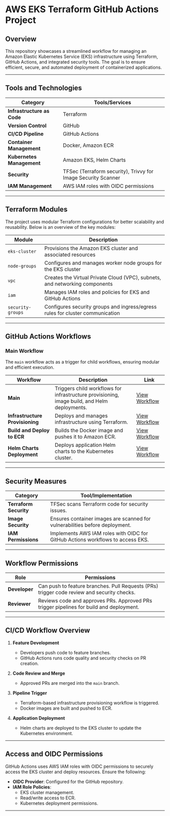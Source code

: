 # AWS EKS Terraform GitHub Actions Project

## Overview
This repository showcases a streamlined workflow for managing an Amazon Elastic Kubernetes Service (EKS) infrastructure using Terraform, GitHub Actions, and integrated security tools. The goal is to ensure efficient, secure, and automated deployment of containerized applications.

---

## Tools and Technologies

| **Category**         | **Tools/Services**                                                             |
|----------------------|---------------------------------------------------------------------------------|
| **Infrastructure as Code** | Terraform                                                                 |
| **Version Control**   | GitHub                                                                       |
| **CI/CD Pipeline**    | GitHub Actions                                                               |
| **Container Management** | Docker, Amazon ECR                                                          |
| **Kubernetes Management** | Amazon EKS, Helm Charts                                                     |
| **Security**          | TFSec (Terraform security), Trivvy for Image Security Scanner                           |
| **IAM Management**    | AWS IAM roles with OIDC permissions                                           |

---

## Terraform Modules

The project uses modular Terraform configurations for better scalability and reusability. Below is an overview of the key modules:

| **Module**                | **Description**                                                                 |
|---------------------------|---------------------------------------------------------------------------------|
| `eks-cluster`             | Provisions the Amazon EKS cluster and associated resources                     |
| `node-groups`             | Configures and manages worker node groups for the EKS cluster                  |
| `vpc`                     | Creates the Virtual Private Cloud (VPC), subnets, and networking components     |
| `iam`                     | Manages IAM roles and policies for EKS and GitHub Actions                      |
| `security-groups`         | Configures security groups and ingress/egress rules for cluster communication  |

---

## GitHub Actions Workflows

### Main Workflow
The `main` workflow acts as a trigger for child workflows, ensuring modular and efficient execution.

| **Workflow**                | **Description**                                                                                     | **Link**                                                                 |
|-----------------------------|-----------------------------------------------------------------------------------------------------|-------------------------------------------------------------------------|
| **Main**                    | Triggers child workflows for infrastructure provisioning, image build, and Helm deployments.        | [View Workflow](https://github.com/madilshahzad/java-web-app-eks-github-actions) |
| **Infrastructure Provisioning** | Deploys and manages infrastructure using Terraform.                                               | [View Workflow](https://github.com/madilshahzad/infrastructure-provisioning) |
| **Build and Deploy to ECR** | Builds the Docker image and pushes it to Amazon ECR.                                               | [View Workflow](https://github.com/madilshahzad/Build-Deploy) |
| **Helm Charts Deployment**  | Deploys application Helm charts to the Kubernetes cluster.                                          | [View Workflow](https://github.com/madilshahzad/helm_charts) |

---

## Security Measures

| **Category**        | **Tool/Implementation**                                                      |
|---------------------|-----------------------------------------------------------------------------|
| **Terraform Security** | TFSec scans Terraform code for security issues.                           |
| **Image Security**  | Ensures container images are scanned for vulnerabilities before deployment. |
| **IAM Permissions** | Implements AWS IAM roles with OIDC for GitHub Actions workflows to access EKS. |

---

## Workflow Permissions

| **Role**           | **Permissions**                                                                                   |
|--------------------|-------------------------------------------------------------------------------------------------|
| **Developer**      | Can push to feature branches. Pull Requests (PRs) trigger code review and security checks.       |
| **Reviewer**       | Reviews code and approves PRs. Approved PRs trigger pipelines for build and deployment.          |

---

## CI/CD Workflow Overview

1. **Feature Development**
    - Developers push code to feature branches.
    - GitHub Actions runs code quality and security checks on PR creation.

2. **Code Review and Merge**
    - Approved PRs are merged into the `main` branch.

3. **Pipeline Trigger**
    - Terraform-based infrastructure provisioning workflow is triggered.
    - Docker images are built and pushed to ECR.

4. **Application Deployment**
    - Helm charts are deployed to the EKS cluster to update the Kubernetes environment.

---

## Access and OIDC Permissions

GitHub Actions uses AWS IAM roles with OIDC permissions to securely access the EKS cluster and deploy resources. Ensure the following:

- **OIDC Provider**: Configured for the GitHub repository.
- **IAM Role Policies**:
  - EKS cluster management.
  - Read/write access to ECR.
  - Kubernetes deployment permissions.

---





